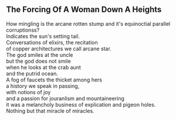 The Forcing Of A Woman Down A Heights
-------------------------------------
How mingling is the arcane rotten stump and it's equinoctial parallel corruptionss?  
Indicates the sun's setting tail.  
Conversations of elixirs, the recitation  
of copper architectures we call arcane star.  
The god smiles at the uncle  
but the god does not smile  
when he looks at the crab aunt  
and the putrid ocean.  
A fog of faucets the thicket among hers  
a history we speak in passing,  
with notions of joy  
and a passion for jouranlism and mountaineering  
it was a melancholy business of explication and pigeon holes.  
Nothing but that miracle of miracles.  
